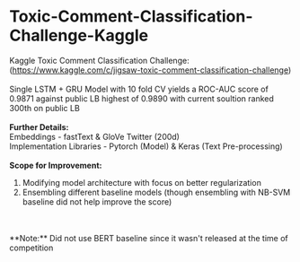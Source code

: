 # Toxic-Comment-Classification-Challenge-Kaggle

Kaggle Toxic Comment Classification Challenge: (https://www.kaggle.com/c/jigsaw-toxic-comment-classification-challenge) <br />
<br />
Single LSTM + GRU Model with 10 fold CV yields a ROC-AUC score of 0.9871 against public LB highest of 0.9890 with current soultion ranked 300th on public LB <br />
<br />
**Further Details:** <br />
Embeddings - fastText & GloVe Twitter (200d) <br />
Implementation Libraries - Pytorch (Model) & Keras (Text Pre-processing) <br />
<br />
**Scope for Improvement:**
1. Modifying model architecture with focus on better regularization
2. Ensembling different baseline models (though ensembling with NB-SVM baseline did not help improve the score) <br />
<br />
<br />
**Note:**
Did not use BERT baseline since it wasn't released at the time of competition <br />
